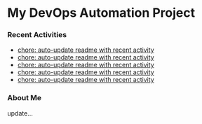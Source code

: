 # My DevOps Automation Project

### Recent Activities
<!-- activity:START -->
- [chore: auto-update readme with recent activity](https://github.com/kaigiii/mybowling-app/commit/06745f5ab94c5183b528e622d119d501fb10fbda)
- [chore: auto-update readme with recent activity](https://github.com/kaigiii/mybowling-app/commit/78950d504b4b98d14125434feecaf09b1281e4ee)
- [chore: auto-update readme with recent activity](https://github.com/kaigiii/mybowling-app/commit/6ad8a0ebb3e4f541944be1728f86a4306323ac68)
- [chore: auto-update readme with recent activity](https://github.com/kaigiii/mybowling-app/commit/4946a4c63e4a1c6829d707cdef83105d1a68beb5)
- [chore: auto-update readme with recent activity](https://github.com/kaigiii/mybowling-app/commit/da01158133385f1ae901bf94cab29cee1fea9360)
<!-- activity:END -->

### About Me
<!-- MYLINKS:START -->
<!-- MYLINKS:END -->

update...
